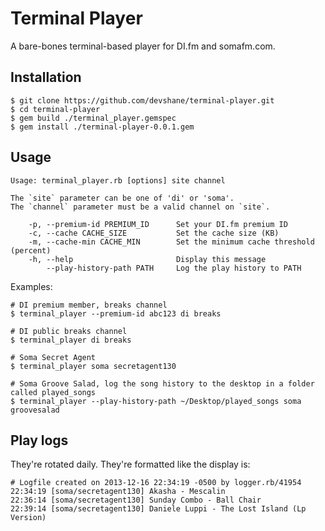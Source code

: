 # Terminal Player

A bare-bones terminal-based player for DI.fm and somafm.com.

## Installation
```
$ git clone https://github.com/devshane/terminal-player.git
$ cd terminal-player
$ gem build ./terminal_player.gemspec
$ gem install ./terminal-player-0.0.1.gem
```

## Usage
```
Usage: terminal_player.rb [options] site channel

The `site` parameter can be one of 'di' or 'soma'.
The `channel` parameter must be a valid channel on `site`.

    -p, --premium-id PREMIUM_ID      Set your DI.fm premium ID
    -c, --cache CACHE_SIZE           Set the cache size (KB)
    -m, --cache-min CACHE_MIN        Set the minimum cache threshold (percent)
    -h, --help                       Display this message
        --play-history-path PATH     Log the play history to PATH
```

Examples:
```
# DI premium member, breaks channel
$ terminal_player --premium-id abc123 di breaks

# DI public breaks channel
$ terminal_player di breaks

# Soma Secret Agent
$ terminal_player soma secretagent130

# Soma Groove Salad, log the song history to the desktop in a folder called played_songs
$ terminal_player --play-history-path ~/Desktop/played_songs soma groovesalad
```

## Play logs

They're rotated daily. They're formatted like the display is:
```
# Logfile created on 2013-12-16 22:34:19 -0500 by logger.rb/41954
22:34:19 [soma/secretagent130] Akasha - Mescalin
22:36:14 [soma/secretagent130] Sunday Combo - Ball Chair
22:39:14 [soma/secretagent130] Daniele Luppi - The Lost Island (Lp Version)
```
